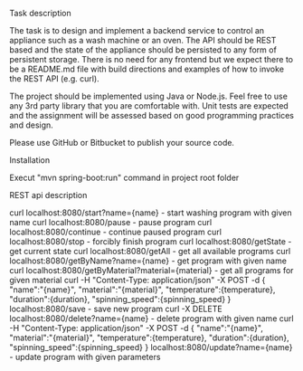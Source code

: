 Task description

The task is to design and implement a backend service to control an appliance such as a wash machine or an oven. The API should be REST based and the state of the appliance should be persisted to any form of persistent storage. There is no need for any frontend but we expect there to be a README.md file with build directions and examples of how to invoke the REST API (e.g. curl).

The project should be implemented using Java or Node.js. Feel free to use any 3rd party library that you are comfortable with. Unit tests are expected and the assignment will be assessed based on good programming practices and design.

Please use GitHub or Bitbucket to publish your source code.


Installation

Execut "mvn spring-boot:run" command in project root folder


REST api description

curl localhost:8080/start?name={name} - start washing program with given name
curl localhost:8080/pause - pause program
curl localhost:8080/continue - continue paused program
curl localhost:8080/stop - forcibly finish program
curl localhost:8080/getState - get current state
curl localhost:8080/getAll - get all available programs
curl localhost:8080/getByName?name={name} - get program with given name
curl localhost:8080/getByMaterial?material={material} - get all programs for given material
curl -H "Content-Type: application/json" 
-X POST -d 
{
\"name\":\"{name}\", 
\"material\":\"{material}\", 
\"temperature\":{temperature}, 
\"duration\":{duration}, 
\"spinning_speed\":{spinning_speed}
} 
localhost:8080/save - save new program
curl -X DELETE localhost:8080/delete?name={name} - delete program with given name
curl -H "Content-Type: application/json" 
-X POST -d 
{
\"name\":\"{name}\", 
\"material\":\"{material}\", 
\"temperature\":{temperature}, 
\"duration\":{duration}, 
\"spinning_speed\":{spinning_speed}
} 
localhost:8080/update?name={name} - update program with given parameters
